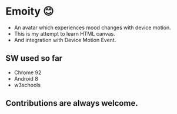 # Emoity 😊
- An avatar which experiences mood changes with device motion.
- This is my attempt to learn HTML canvas.
- And integration with Device Motion Event.
## SW used so far
- Chrome 92
- Android 8
- w3schools
## Contributions are always welcome.
